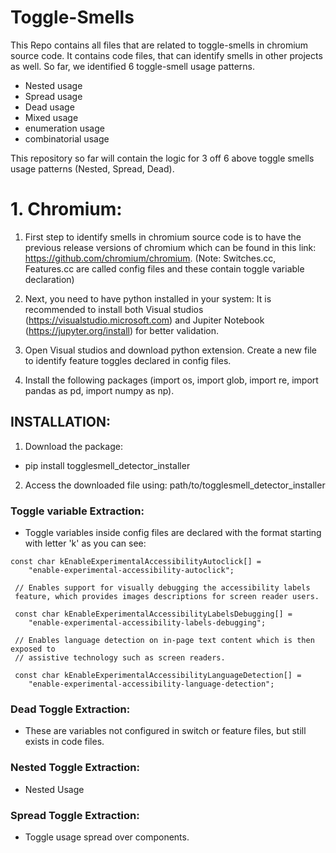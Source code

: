 # Toggle-Smells

This Repo contains all files that are related to toggle-smells in chromium source code. It contains code files, that can identify smells in other projects as well. So far, we identified 6 toggle-smell usage patterns.
* Nested usage
* Spread usage
* Dead usage
* Mixed usage
* enumeration usage
* combinatorial usage

This repository so far will contain the logic for 3 off 6 above toggle smells usage patterns (Nested, Spread, Dead).

# 1. Chromium:

1. First step to identify smells in chromium source code is to have the previous release versions of chromium which can be found in this link: https://github.com/chromium/chromium.
    (Note: Switches.cc, Features.cc are called config files and these contain toggle variable declaration)

2. Next, you need to have python installed in your system: It is recommended to install both Visual studios (https://visualstudio.microsoft.com) and Jupiter Notebook (https://jupyter.org/install) for better validation.

3. Open Visual studios and download python extension. Create a new file to identify feature toggles declared in config files.

4. Install the following packages (import os, import glob, import re, import pandas as pd, import numpy as np).


## INSTALLATION:
1. Download the package:
*  pip install togglesmell_detector_installer

2. Access the downloaded file using: path/to/togglesmell_detector_installer


### Toggle variable Extraction:
* Toggle variables inside config files are declared with the format starting with letter 'k' as you can see:
```
const char kEnableExperimentalAccessibilityAutoclick[] =
    "enable-experimental-accessibility-autoclick";

 // Enables support for visually debugging the accessibility labels
 feature, which provides images descriptions for screen reader users.

 const char kEnableExperimentalAccessibilityLabelsDebugging[] =
    "enable-experimental-accessibility-labels-debugging";

 // Enables language detection on in-page text content which is then exposed to
 // assistive technology such as screen readers.

 const char kEnableExperimentalAccessibilityLanguageDetection[] =
    "enable-experimental-accessibility-language-detection";
```
### Dead Toggle Extraction:
* These are variables not configured in switch or feature files, but still exists in code files.

### Nested Toggle Extraction:
* Nested Usage

### Spread Toggle Extraction:
* Toggle usage spread over components.

